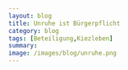 ```yaml
---
layout: blog
title: Unruhe ist Bürgerpflicht
category: blog
tags: [Beteiligung,Kiezleben] 
summary: 
image: /images/blog/unruhe.png
---
```

